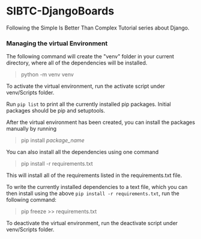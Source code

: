 # SIBTC-DjangoBoards
Following the Simple Is Better Than Complex Tutorial series about Django.

### Managing the virtual Environment
The following command will create the "venv" folder in your current directory, where all of the dependencies will be installed.
> python -m venv venv

To activate the virtual environment, run the activate script under venv/Scripts folder.

Run `pip list` to print all the currently installed pip packages. Initial packages should be pip and setuptools.

After the virtual environment has been created, you can install the packages manually by running 
>pip install *package_name* 

You can also install all the dependencies using one command
> pip install -r requirements.txt

This will install all of the requirements listed in the requirements.txt file.

To write the currently installed dependencies to a text file, which you can then install using the above `pip install -r requirements.txt`, run the following command:
> pip freeze >> requirements.txt

To deactivate the virtual environment, run the deactivate script under venv/Scripts folder.
